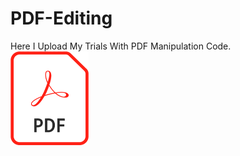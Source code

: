 # PDF-Editing
Here I Upload My Trials With PDF Manipulation Code.
  <br><img src="PDF Logo.png" width="125" height="150">
